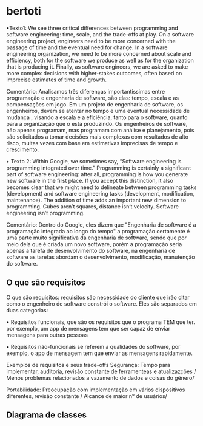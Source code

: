 # bertoti
•Texto1: We see three critical differences between programming and software engineering: time, scale, and the trade-offs at play. On a software engineering project, engineers need to be more concerned with the passage of time and the eventual need for change. In a software engineering organization, we need to be more concerned about scale and efficiency, both for the software we produce as well as for the organization that is producing it. Finally, as software engineers, we are asked to make more complex decisions with higher-stakes outcomes, often based on imprecise estimates of time and growth.

Comentário: Analisamos três diferenças importantíssimas entre programação e engenharia de software, são elas: tempo, escala e as compensações em jogo.
Em um projeto de engenharia de software, os engenheiros, devem se atentar no tempo e uma eventual necessidade de mudança , visando a escala e a eficiência, tanto para o software, quanto para a organização que o está produzindo.
Os engenheiros de software, não apenas programam, mas programam com análise e planejamento, pois são solicitados a tomar decisões mais complexas com resultados de alto risco, muitas vezes com base em estimativas imprecisas de tempo e crescimento.



• Texto 2: Within Google, we sometimes say, “Software engineering is programming integrated over time.” Programming is certainly a significant part of software engineering: after all, programming is how you generate new software in the first place. If you accept this distinction, it also becomes clear that we might need to delineate between programming tasks (development) and software engineering tasks (development, modification, maintenance). The addition of time adds an important new dimension to programming. Cubes aren’t squares, distance isn’t velocity. Software engineering isn’t programming.

Comentário: Dentro do Google, eles dizem que "Engenharia de software é a programação integrada ao longo do tempo" a programação certamente é uma parte muito significativa da engenharia de software, sendo que por meio dela que é criada um novo software, porém a programação seria apenas a tarefa de desenvolvimento do software, na engenharia de software as tarefas abordam o desenvolvimento, modificação, manutenção do software.


<h2>O que são requisitos</h2>
<p>O que são requisitos: requisitos são necessidade do cliente que irão ditar como o engenheiro de software constrói o software. Eles são separados em duas categorias:</p>
<p>• Requisitos funcionais, que são os requisitos que o programa TEM que ter. por exemplo, um app de mensagens tem que ser capaz de enviar mensagens para outras pessoas</p>
<p>• Requisitos não-funcionais se referem a qualidades do software, por exemplo, o app de mensagem tem que enviar as mensagens rapidamente.</p>

<p>Exemplos de requisitos e seus trade-offs
Segurança:
Tempo para implementar, auditoria, revisão constante de ferramenteas e atualizazções / Menos problemas relacionados a vazamento de dados e coisas do gênero/</p>

<p>Portabilidade:
Preocupação com implementação em vários dispositivos diferentes, revisão constante / Alcance de maior n° de usuários/</p>

<h2>Diagrama de classes</h2>

